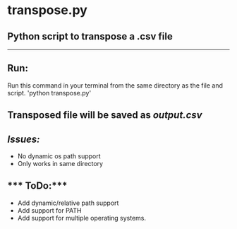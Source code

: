 # transpose.py
## Python script to transpose a .csv file
---
## Run:

Run this command in your terminal from the same directory as the file and script.
'python transpose.py'

Transposed file will be saved as ***output.csv***
---

## ***Issues:***
- No dynamic os path support
- Only works in same directory

## *** ToDo:***
- Add dynamic/relative path support
- Add support for PATH
- Add support for multiple operating systems.
